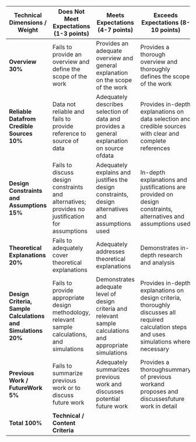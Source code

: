 | Technical Dimensions / Weight                            | Does Not Meet Expectations (1-3 points)                                                         | Meets Expectations (4-7 points)                                                                             | Exceeds Expectations (8-10 points)                                                                                                          | Score |
|----------------------------------------------------------|-------------------------------------------------------------------------------------------------|-------------------------------------------------------------------------------------------------------------|---------------------------------------------------------------------------------------------------------------------------------------------|-------|
| **Overview 30%**                                             | Fails to provide an overview and define the scope of the work                                   | Provides an adequate overview and general explanation on the scope of the work                              | Provides a thorough overview and thoroughly defines the scope of the work                                                                   |       |
| **Reliable Datafrom Credible Sources 10%**                   | Data not reliable and fails to provide reference to source of data                              | Adequately describes selection of data and provides a general explanation on source ofdata                  | Provides in-depth explanations on data selection and credible sources with clear and complete references                                    |       |
| **Design Constraints and Assumptions 15%**                   | Fails to discuss design constraints and alternatives; provides no justification for assumptions | Adequately explains and justifies the design constraints, design alternatives and assumptions used          | In-depth explanations and justifications are provided on design constraints, alternatives and assumptions used                              |       |
| **Theoretical Explanations 20%**                             | Fails to adequately cover theoretical explanations                                              | Adequately addresses theoretical explanations                                                               | Demonstrates in-depth research and analysis                                                                                                 |       |
| **Design Criteria, Sample Calculations and Simulations 20%** | Fails to provide appropriate design methodology, relevant sample calculations, and simulations  | Demonstrates adequate level of design criteria and relevant sample calculations and appropriate simulations | Provides in-depth explanations on design criteria, thoroughly discusses all required calculation steps and uses simulations where necessary |       |
| **Previous Work / FutureWork 5%**                            | Fails to summarize previous work or to discuss future work                                      | Adequately summarizes previous work and discusses potential future work                                     | Provides a thoroughsummary of previous workand proposes and discussesfuture work in detail                                                  |       |
| **Total 100%**                                               | **Technical / Content Criteria**                                                                                                                                                                                                                                                                                                                            |       |